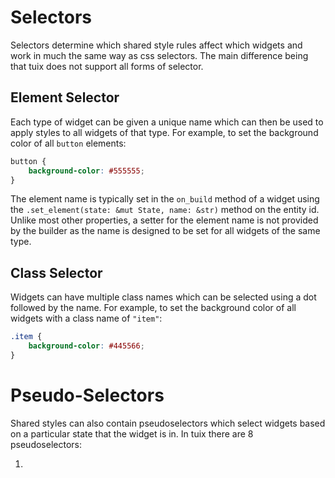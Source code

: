 # Selectors
Selectors determine which shared style rules affect which widgets and work in much the same way as css selectors. The main difference being that tuix does not support all forms of selector.

## Element Selector
Each type of widget can be given a unique name which can then be used to apply styles to all widgets of that type. For example, to set the background color of all `button` elements:

```css
button {
    background-color: #555555;
}
```
The element name is typically set in the `on_build` method of a widget using the `.set_element(state: &mut State, name: &str)` method on the entity id. Unlike most other properties, a setter for the element name is not provided by the builder as the name is designed to be set for all widgets of the same type.

## Class Selector
Widgets can have multiple class names which can be selected using a dot followed by the name. For example, to set the background color of all widgets with a class name of `"item"`:

```css
.item {
    background-color: #445566;
}
```

# Pseudo-Selectors
Shared styles can also contain pseudoselectors which select widgets based on a particular state that the widget is in. In tuix there are 8 pseudoselectors:

1. 